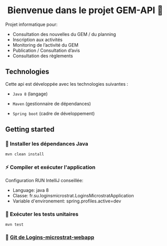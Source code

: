 
<h1 align="center">Bienvenue dans le projet GEM-API 👋</h1>

Projet informatique pour:
- Consultation des nouvelles du GEM / du planning
- Inscription aux activités
- Monitoring de l’activité du GEM
- Publication / Consultation d’avis
- Consultation des règlements

## Technologies

Cette api est développée avec les technologies suivantes :

- `Java 8` (langage)

- `Maven` (gestionnaire de dépendances)

- `Spring boot`  (cadre de développement)

## Getting started

### 💾 Installer les dépendances Java
```
mvn clean install
```

### ⚡️ Compiler et exécuter l'application
Configuration RUN IntelliJ conseillée:
- Language: java 8
- Classe: fr.su.loginsmicrostrat.LoginsMicrostratApplication
- Variable d'environement: spring.profiles.active=dev


### 🧪 Exécuter les tests unitaires

```
mvn test
```

### 🎨 [Git de Logins-microstrat-webapp](https://github.com/ugieiris/logins-microstrat-webapp)
